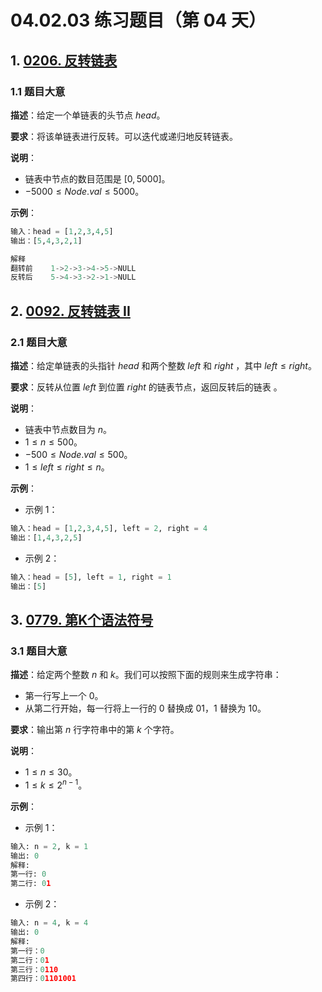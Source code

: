 # 04.02.03 练习题目（第 04 天）

## 1. [0206. 反转链表](https://leetcode.cn/problems/reverse-linked-list/)

### 1.1 题目大意

**描述**：给定一个单链表的头节点 $head$。

**要求**：将该单链表进行反转。可以迭代或递归地反转链表。

**说明**：

- 链表中节点的数目范围是 $[0, 5000]$。
- $-5000 \le Node.val \le 5000$。

**示例**：

```python
输入：head = [1,2,3,4,5]
输出：[5,4,3,2,1]

解释
翻转前    1->2->3->4->5->NULL
反转后    5->4->3->2->1->NULL
```

## 2. [0092. 反转链表 II](https://leetcode.cn/problems/reverse-linked-list-ii/)

### 2.1 题目大意

**描述**：给定单链表的头指针 $head$ 和两个整数 $left$ 和 $right$ ，其中 $left \le right$。

**要求**：反转从位置 $left$ 到位置 $right$ 的链表节点，返回反转后的链表 。

**说明**：

- 链表中节点数目为 $n$。
- $1 \le n \le 500$。
- $-500 \le Node.val \le 500$。
- $1 \le left \le right \le n$。

**示例**：

- 示例 1：

```python
输入：head = [1,2,3,4,5], left = 2, right = 4
输出：[1,4,3,2,5]
```

- 示例 2：

```python
输入：head = [5], left = 1, right = 1
输出：[5]
```

## 3. [0779. 第K个语法符号](https://leetcode.cn/problems/k-th-symbol-in-grammar/)

### 3.1 题目大意

**描述**：给定两个整数 $n$ 和 $k$。我们可以按照下面的规则来生成字符串：

- 第一行写上一个 $0$。
- 从第二行开始，每一行将上一行的 $0$ 替换成 $01$，$1$ 替换为 $10$。

**要求**：输出第 $n$ 行字符串中的第 $k$ 个字符。

**说明**：

- $1 \le n \le 30$。
- $1 \le k \le 2^{n - 1}$。

**示例**：

- 示例 1：

```python
输入: n = 2, k = 1
输出: 0
解释: 
第一行: 0 
第二行: 01
```

- 示例 2：

```python
输入: n = 4, k = 4
输出: 0
解释: 
第一行：0
第二行：01
第三行：0110
第四行：01101001
```
